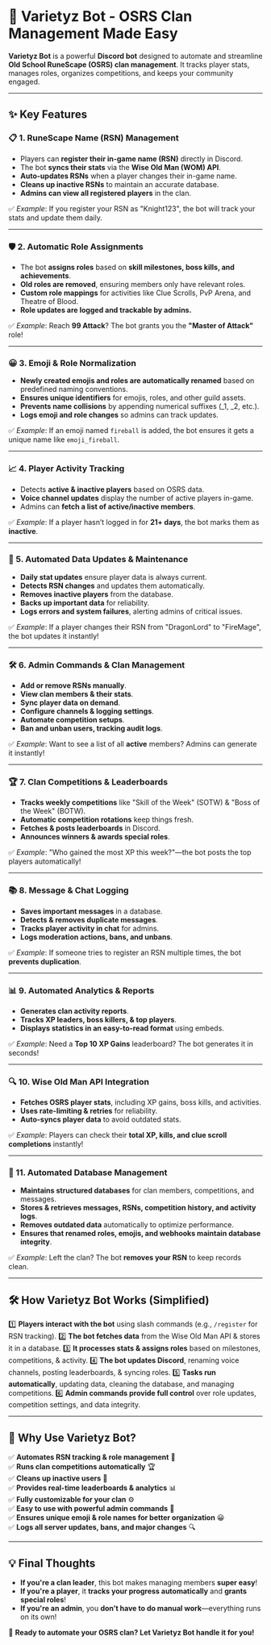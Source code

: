 # **📌 Varietyz Bot - OSRS Clan Management Made Easy**

**Varietyz Bot** is a powerful **Discord bot** designed to automate and streamline **Old School RuneScape (OSRS) clan management**. It tracks player stats, manages roles, organizes competitions, and keeps your community engaged.

---

## **✨ Key Features**

### **📋 1. RuneScape Name (RSN) Management**

- Players can **register their in-game name (RSN)** directly in Discord.
- The bot **syncs their stats** via the **Wise Old Man (WOM) API**.
- **Auto-updates RSNs** when a player changes their in-game name.
- **Cleans up inactive RSNs** to maintain an accurate database.
- **Admins can view all registered players** in the clan.

✅ _Example_: If you register your RSN as "Knight123", the bot will track your stats and update them daily.

---

### **🛡️ 2. Automatic Role Assignments**

- The bot **assigns roles** based on **skill milestones, boss kills, and achievements**.
- **Old roles are removed**, ensuring members only have relevant roles.
- **Custom role mappings** for activities like Clue Scrolls, PvP Arena, and Theatre of Blood.
- **Role updates are logged and trackable by admins.**

✅ _Example_: Reach **99 Attack**? The bot grants you the **"Master of Attack"** role!

---

### **😀 3. Emoji & Role Normalization**

- **Newly created emojis and roles are automatically renamed** based on predefined naming conventions.
- **Ensures unique identifiers** for emojis, roles, and other guild assets.
- **Prevents name collisions** by appending numerical suffixes (\_1, \_2, etc.).
- **Logs emoji and role changes** so admins can track updates.

✅ _Example_: If an emoji named `fireball` is added, the bot ensures it gets a unique name like `emoji_fireball`.

---

### **📈 4. Player Activity Tracking**

- Detects **active & inactive players** based on OSRS data.
- **Voice channel updates** display the number of active players in-game.
- Admins can **fetch a list of active/inactive members**.

✅ _Example_: If a player hasn’t logged in for **21+ days**, the bot marks them as **inactive**.

---

### **🔄 5. Automated Data Updates & Maintenance**

- **Daily stat updates** ensure player data is always current.
- **Detects RSN changes** and updates them automatically.
- **Removes inactive players** from the database.
- **Backs up important data** for reliability.
- **Logs errors and system failures**, alerting admins of critical issues.

✅ _Example_: If a player changes their RSN from "DragonLord" to "FireMage", the bot updates it instantly!

---

### **🛠️ 6. Admin Commands & Clan Management**

- **Add or remove RSNs manually**.
- **View clan members & their stats**.
- **Sync player data on demand**.
- **Configure channels & logging settings**.
- **Automate competition setups**.
- **Ban and unban users, tracking audit logs**.

✅ _Example_: Want to see a list of all **active** members? Admins can generate it instantly!

---

### **🏆 7. Clan Competitions & Leaderboards**

- **Tracks weekly competitions** like "Skill of the Week" (SOTW) & "Boss of the Week" (BOTW).
- **Automatic competition rotations** keep things fresh.
- **Fetches & posts leaderboards** in Discord.
- **Announces winners & awards special roles**.

✅ _Example_: "Who gained the most XP this week?"—the bot posts the top players automatically!

---

### **📚 8. Message & Chat Logging**

- **Saves important messages** in a database.
- **Detects & removes duplicate messages**.
- **Tracks player activity in chat** for admins.
- **Logs moderation actions, bans, and unbans**.

✅ _Example_: If someone tries to register an RSN multiple times, the bot **prevents duplication**.

---

### **📊 9. Automated Analytics & Reports**

- **Generates clan activity reports**.
- **Tracks XP leaders, boss killers, & top players**.
- **Displays statistics in an easy-to-read format** using embeds.

✅ _Example_: Need a **Top 10 XP Gains** leaderboard? The bot generates it in seconds!

---

### **🔍 10. Wise Old Man API Integration**

- **Fetches OSRS player stats**, including XP gains, boss kills, and activities.
- **Uses rate-limiting & retries** for reliability.
- **Auto-syncs player data** to avoid outdated stats.

✅ _Example_: Players can check their **total XP, kills, and clue scroll completions** instantly!

---

### **📂 11. Automated Database Management**

- **Maintains structured databases** for clan members, competitions, and messages.
- **Stores & retrieves messages, RSNs, competition history, and activity logs**.
- **Removes outdated data** automatically to optimize performance.
- **Ensures that renamed roles, emojis, and webhooks maintain database integrity**.

✅ _Example_: Left the clan? The bot **removes your RSN** to keep records clean.

---

## **🛠️ How Varietyz Bot Works (Simplified)**

1️⃣ **Players interact with the bot** using slash commands (e.g., `/register` for RSN tracking).
2️⃣ **The bot fetches data** from the Wise Old Man API & stores it in a database.
3️⃣ **It processes stats & assigns roles** based on milestones, competitions, & activity.
4️⃣ **The bot updates Discord**, renaming voice channels, posting leaderboards, & syncing roles.
5️⃣ **Tasks run automatically**, updating data, cleaning the database, and managing competitions.
6️⃣ **Admin commands provide full control** over role updates, competition settings, and data integrity.

---

## **🎉 Why Use Varietyz Bot?**

✅ **Automates RSN tracking & role management** 🔄  
✅ **Runs clan competitions automatically** 🏆  
✅ **Cleans up inactive users** 🚫  
✅ **Provides real-time leaderboards & analytics** 📊  
✅ **Fully customizable for your clan** ⚙️  
✅ **Easy to use with powerful admin commands** 👑  
✅ **Ensures unique emoji & role names for better organization** 😀  
✅ **Logs all server updates, bans, and major changes** 🔍

---

## **💡 Final Thoughts**

- **If you're a clan leader**, this bot makes managing members **super easy**!
- **If you're a player**, it **tracks your progress automatically** and **grants special roles**!
- **If you're an admin**, you **don’t have to do manual work**—everything runs on its own!

🚀 **Ready to automate your OSRS clan? Let Varietyz Bot handle it for you!**
